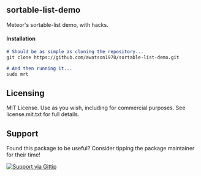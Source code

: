 ## sortable-list-demo  


Meteor's sortable-list demo, with hacks.  



####  Installation  

````md
# Should be as simple as cloning the repository...  
git clone https://github.com/awatson1978/sortable-list-demo.git

# And then running it...
sudo mrt
````

Licensing
------------------------

MIT License. Use as you wish, including for commercial purposes.
See license.mit.txt for full details.


Support
------------------------

Found this package to be useful?  Consider tipping the package maintainer for their time!  

[![Support via Gittip](https://raw.github.com/gittip/www.gittip.com/master/www/assets/gittip.png)](https://www.gittip.com/awatson1978/)  
